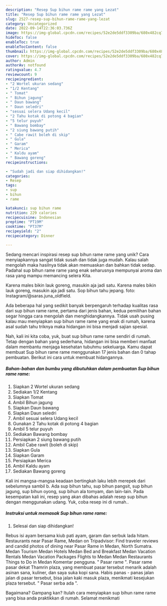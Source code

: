 ```yaml
---
description: "Resep Sup bihun rame rame yang Lezat"
title: "Resep Sup bihun rame rame yang Lezat"
slug: 2527-resep-sup-bihun-rame-rame-yang-lezat
category: Uncategorized
date: 2022-09-14T22:36:03.736Z
image: https://img-global.cpcdn.com/recipes/52e2de5ddf3309ba/680x482cq70/sup-bihun-rame-rame-foto-resep-utama.jpg
hideToc: false
enableToc: true
enableTocContent: false
thumbnail: https://img-global.cpcdn.com/recipes/52e2de5ddf3309ba/680x482cq70/sup-bihun-rame-rame-foto-resep-utama.jpg
cover: https://img-global.cpcdn.com/recipes/52e2de5ddf3309ba/680x482cq70/sup-bihun-rame-rame-foto-resep-utama.jpg
author: Admin
authorAv: notfound
ratingvalue: 4.7
reviewcount: 9
recipeingredient:
- "2 Wortel ukuran sedang"
- "1/2 Kentang"
- " Tomat"
- " Bihun jagung"
- " Daun bawang"
- " Daun seledri"
- "sesuai selera Udang kecil"
- "2 Tahu kotak di potong 4 bagian"
- "5 telur puyuh"
- " Bawang bombay"
- "2 siung bawang putih"
- " Cabe rawit boleh di skip"
- " Gula"
- " Garam"
- " Merica"
- " Kaldu ayam"
- " Bawang goreng"
recipeinstructions:

- "Sudah jadi dan siap dihidangkan!"
categories:
- Resep
tags:
- sup
- bihun
- rame

katakunci: sup bihun rame 
nutrition: 229 calories
recipecuisine: Indonesian
preptime: "PT19M"
cooktime: "PT37M"
recipeyield: "2"
recipecategory: Dinner

---
```





Sedang mencari inspirasi resep sup bihun rame rame yang unik? Cara menyiapkannya sangat tidak susah dan tidak juga mudah. Kalau salah mengolah maka hasilnya tidak akan memuaskan dan bahkan tidak sedap. Padahal sup bihun rame rame yang enak seharusnya mempunyai aroma dan rasa yang mampu memancing selera Kita.





Karena males bikin lauk goreng, masukin aja jadi satu. Karena males bikin lauk goreng, masukin aja jadi satu. Sop bihun tahu jepang. foto: Instagram/@saras.juna_oldfield.

Ada beberapa hal yang sedikit banyak berpengaruh terhadap kualitas rasa dari sup bihun rame rame, pertama dari jenis bahan, kedua pemilihan bahan segar hingga cara mengolah dan menghidangkannya. Tidak usah pusing kalau mau menyiapkan sup bihun rame rame yang enak di rumah, karena asal sudah tahu triknya maka hidangan ini bisa menjadi sajian spesial.






Nah, kali ini kita coba, yuk, buat sup bihun rame rame sendiri di rumah. Tetap dengan bahan yang sederhana, hidangan ini bisa memberi manfaat dalam membantu menjaga kesehatan tubuhmu sekeluarga. Kamu dapat membuat Sup bihun rame rame menggunakan 17 jenis bahan dan 0 tahap pembuatan. Berikut ini cara untuk membuat hidangannya.

<!--inarticleads1-->

##### Bahan-bahan dan bumbu yang dibutuhkan dalam pembuatan Sup bihun rame rame:

1. Siapkan 2 Wortel ukuran sedang
1. Sediakan 1/2 Kentang
1. Siapkan  Tomat
1. Ambil  Bihun jagung
1. Siapkan  Daun bawang
1. Siapkan  Daun seledri
1. Ambil sesuai selera Udang kecil
1. Gunakan 2 Tahu kotak di potong 4 bagian
1. Ambil 5 telur puyuh
1. Sediakan  Bawang bombay
1. Persiapkan 2 siung bawang putih
1. Ambil  Cabe rawit (boleh di skip)
1. Siapkan  Gula
1. Siapkan  Garam
1. Persiapkan  Merica
1. Ambil  Kaldu ayam
1. Sediakan  Bawang goreng


Kali ini mangsa-mangsa keadaan bertingkah laku lebih merepek dari sebelumnya sambil b. Ada sup bihun tahu, sup bihun pangsit, sup bihun jagung, sup bihun oyong, sup bihun ala tomyam, dan lain-lain. Pada kesempatan kali ini, resep yang akan dibahas adalah resep sup bihun dengan menggunakan udang. Yuk, coba resep ini di rumah.. 

<!--inarticleads2-->

##### Instruksi untuk memasak Sup bihun rame rame:


1. Selesai dan siap dihidangkan!

Rebus isi ayam bersama kiub pati ayam, garam dan serbuk lada hitam. Restaurants near Pasar Rame, Medan on Tripadvisor: Find traveler reviews and candid photos of dining near Pasar Rame in Medan, North Sumatra. Medan Tourism Medan Hotels Medan Bed and Breakfast Medan Vacation Rentals Medan Vacation Packages Flights to Medan Medan Restaurants Things to Do in Medan Komentar pengguna. &#34; Pasar rame &#34;. Pasar rame pasar dekat Thamrin plaza, yang membuat pasar tersebut menarik adalah asinan sana, kuliner, dan saya suka kopi sana. Habis panas - panas jalan jalan di pasar tersebut, bisa jalan kaki masuk plaza, menikmati kesejukan plaza tersebut. &#34; Pasar serba ada &#34;. 

Bagaimana? Gampang kan? Itulah cara menyiapkan sup bihun rame rame yang bisa anda praktikkan di rumah. Selamat menikmati
